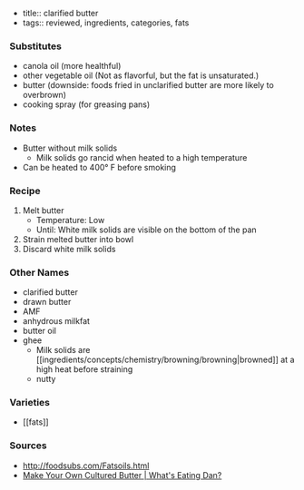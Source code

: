 - title:: clarified butter
- tags:: reviewed, ingredients, categories, fats
### Substitutes
* canola oil (more healthful)
* other vegetable oil (Not as flavorful, but the fat is unsaturated.)
* butter (downside: foods fried in unclarified butter are more likely to overbrown)
* cooking spray (for greasing pans)

### Notes
* Butter without milk solids
	* Milk solids go rancid when heated to a high temperature
* Can be heated to 400° F before smoking

### Recipe
1. Melt butter
	- Temperature: Low
	- Until: White milk solids are visible on the bottom of the pan
2. Strain melted butter into bowl
3. Discard white milk solids

### Other Names
* clarified butter
* drawn butter
* AMF
* anhydrous milkfat
* butter oil
* ghee
	* Milk solids are [[ingredients/concepts/chemistry/browning/browning|browned]] at a high heat before straining
	- nutty
	
### Varieties
* [[fats]]

### Sources
* http://foodsubs.com/Fatsoils.html
* [Make Your Own Cultured Butter | What's Eating Dan?](https://www.youtube.com/watch?v=uhj9O9NbZao)
